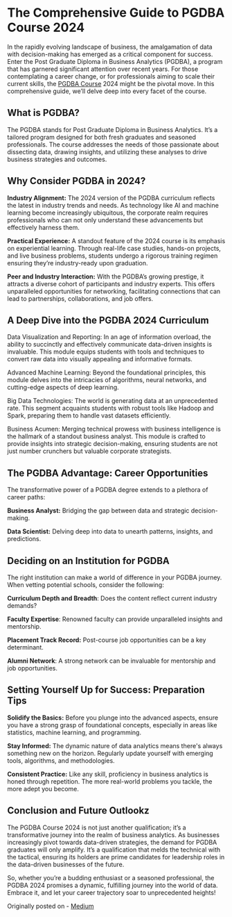 # The Comprehensive Guide to PGDBA Course 2024
In the rapidly evolving landscape of business, the amalgamation of data with decision-making has emerged as a critical component for success. Enter the Post Graduate Diploma in Business Analytics (PGDBA), a program that has garnered significant attention over recent years. For those contemplating a career change, or for professionals aiming to scale their current skills, the [PGDBA Course](https://www.iquanta.in/details/pgdba-course-2023) 2024 might be the pivotal move. In this comprehensive guide, we’ll delve deep into every facet of the course.

## What is PGDBA?
The PGDBA stands for Post Graduate Diploma in Business Analytics. It’s a tailored program designed for both fresh graduates and seasoned professionals. The course addresses the needs of those passionate about dissecting data, drawing insights, and utilizing these analyses to drive business strategies and outcomes.

## Why Consider PGDBA in 2024?
**Industry Alignment:** The 2024 version of the PGDBA curriculum reflects the latest in industry trends and needs. As technology like AI and machine learning become increasingly ubiquitous, the corporate realm requires professionals who can not only understand these advancements but effectively harness them.

**Practical Experience:** A standout feature of the 2024 course is its emphasis on experiential learning. Through real-life case studies, hands-on projects, and live business problems, students undergo a rigorous training regimen ensuring they’re industry-ready upon graduation.

**Peer and Industry Interaction:** With the PGDBA’s growing prestige, it attracts a diverse cohort of participants and industry experts. This offers unparalleled opportunities for networking, facilitating connections that can lead to partnerships, collaborations, and job offers.

## A Deep Dive into the PGDBA 2024 Curriculum

Data Visualization and Reporting: In an age of information overload, the ability to succinctly and effectively communicate data-driven insights is invaluable. This module equips students with tools and techniques to convert raw data into visually appealing and informative formats.

Advanced Machine Learning: Beyond the foundational principles, this module delves into the intricacies of algorithms, neural networks, and cutting-edge aspects of deep learning.

Big Data Technologies: The world is generating data at an unprecedented rate. This segment acquaints students with robust tools like Hadoop and Spark, preparing them to handle vast datasets efficiently.

Business Acumen: Merging technical prowess with business intelligence is the hallmark of a standout business analyst. This module is crafted to provide insights into strategic decision-making, ensuring students are not just number crunchers but valuable corporate strategists.

## The PGDBA Advantage: Career Opportunities

The transformative power of a PGDBA degree extends to a plethora of career paths:

**Business Analyst:** Bridging the gap between data and strategic decision-making.

**Data Scientist:** Delving deep into data to unearth patterns, insights, and predictions.

## Deciding on an Institution for PGDBA

The right institution can make a world of difference in your PGDBA journey. When vetting potential schools, consider the following:

**Curriculum Depth and Breadth**: Does the content reflect current industry demands?

**Faculty Expertise**: Renowned faculty can provide unparalleled insights and mentorship.

**Placement Track Record:** Post-course job opportunities can be a key determinant.

**Alumni Network**: A strong network can be invaluable for mentorship and job opportunities.

## Setting Yourself Up for Success: Preparation Tips
**Solidify the Basics:** Before you plunge into the advanced aspects, ensure you have a strong grasp of foundational concepts, especially in areas like statistics, machine learning, and programming.

**Stay Informed:** The dynamic nature of data analytics means there's always something new on the horizon. Regularly update yourself with emerging tools, algorithms, and methodologies.

**Consistent Practice:** Like any skill, proficiency in business analytics is honed through repetition. The more real-world problems you tackle, the more adept you become.

## Conclusion and Future Outlookz
The PGDBA Course 2024 is not just another qualification; it’s a transformative journey into the realm of business analytics. As businesses increasingly pivot towards data-driven strategies, the demand for PGDBA graduates will only amplify. It’s a qualification that melds the technical with the tactical, ensuring its holders are prime candidates for leadership roles in the data-driven businesses of the future. 

So, whether you’re a budding enthusiast or a seasoned professional, the PGDBA 2024 promises a dynamic, fulfilling journey into the world of data. Embrace it, and let your career trajectory soar to unprecedented heights!

Originally posted on - [Medium](https://medium.com/@seoiquanta/the-comprehensive-guide-to-pgdba-course-2024-ba0e3ce50a68)



